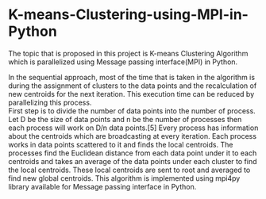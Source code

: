 # K-means-Clustering-using-MPI-in-Python
The topic that is proposed in this project is K-means Clustering Algorithm which is parallelized using  Message passing interface(MPI) in Python. 

In the sequential approach, most of the time that is taken in the algorithm is during the assignment of 
clusters to the data points and the recalculation of new centroids for the next iteration. This execution 
time can be reduced by parallelizing this process.                      
First step is to divide the number of data points into the number of process. Let D be the size of data points
and n be the number of processes then each process will work on D/n data points.[5] Every process has 
information about the centroids which are broadcasting at every iteration. Each process works in data 
points scattered to it and finds the local centroids. The processes find the Euclidean distance from each 
data point under it to each centroids and takes an average of the data points under each cluster to find 
the local centroids. These local centroids are sent to root and averaged to find new global centroids. This 
algorithm is implemented using mpi4py library available for Message passing interface in Python.
